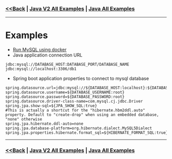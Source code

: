 ### [<<Back](../README.md) | [Java V2 All Examples](https://github.com/avinashbabudonthu/java/blob/master/java-v2/README.md) | [Java All Examples](https://github.com/avinashbabudonthu/java/blob/master/README.md)
------
# Examples
* [Run MySQL using docker](files/using-docker.md)
* Java application connection URL
```
jdbc:mysql://DATABASE_HOST:DATABASE_PORT/DATABASE_NAME
jdbc:mysql://localhost:3306/db1
```
* Spring boot application properties to connect to mysql database
```
spring.datasource.url=jdbc:mysql://${DATABASE_HOST:localhost}:${DATABASE_PORT:3307}/${DATABASE_NAME:db1}
spring.datasource.username=${DATABASE_USERNAME:root}
spring.datasource.password=${DATABASE_PASSWORD:root}
spring.datasource.driver-class-name=com.mysql.cj.jdbc.Driver
spring.jpa.show-sql=${JPA_SHOW_SQL:true}
#This is actually a shortcut for the "hibernate.hbm2ddl.auto" property. Default to "create-drop" when using an embedded database, "none" otherwise
spring.jpa.hibernate.ddl-auto=none
spring.jpa.database-platform=org.hibernate.dialect.MySQL5Dialect
spring.jpa.properties.hibernate.format_sql=${HIBERNATE_FORMAT_SQL:true}
```
------
### [<<Back](../README.md) | [Java V2 All Examples](https://github.com/avinashbabudonthu/java/blob/master/java-v2/README.md) | [Java All Examples](https://github.com/avinashbabudonthu/java/blob/master/README.md)